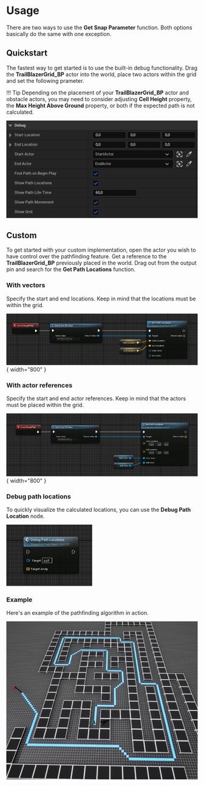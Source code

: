 # Usage

There are two ways to use the **Get Snap Parameter** function. Both options basically do the same with one exception.

## Quickstart

The fastest way to get started is to use the built-in debug functionality. Drag the **TrailBlazerGrid_BP** actor into the world, place two actors within the grid and set the following prameter.

!!! Tip
    Depending on the placement of your **TrailBlazerGrid_BP** actor and obstacle actors, you may need to consider adjusting **Cell Height** property, the **Max Height Above Ground** property, or both if the expected path is not calculated.

![Quickstart](../assets/images/trail-blazer/quickstart.PNG)

## Custom

To get started with your custom implementation, open the actor you wish to have control over the pathfinding feature. Get a reference to the **TrailBlazerGrid_BP** previously placed in the world. Drag out from the output pin and search for the **Get Path Locations** function.

### With vectors

Specify the start and end locations. Keep in mind that the locations must be within the grid.

![Get Path Locations](../assets/images/trail-blazer/custom-setup-1.PNG){ width="800" }

### With actor references

Specify the start and end actor references. Keep in mind that the actors must be placed within the grid.

![Get Path Locations](../assets/images/trail-blazer/custom-setup-2.PNG){ width="800" }

### Debug path locations

To quickly visualize the calculated locations, you can use the **Debug Path Location** node.

![Get Path Locations](../assets/images/trail-blazer/debug-path-locations.PNG)

### Example

Here's an example of the pathfinding algorithm in action.

![Get Path Locations](../assets/images/trail-blazer/example.PNG)
